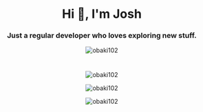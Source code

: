 <h1 align="center">Hi 👋, I'm Josh</h1> 
<h3 align="center">Just a regular developer who loves exploring new stuff.</h3>   
<p align="center"> <img src="https://komarev.com/ghpvc/?username=obaki102&label=Profile%20views&color=0e75b6&style=flat" alt="obaki102" /> </p>         
  
<h1 align="center"></h1>
<p align="center"> 
<img align="center" src="https://github-readme-stats.vercel.app/api/top-langs?username=obaki102&count_private=true&show_icons=true&locale=en&layout=compact" alt="obaki102" />
</p> 
<p align="center"> 
 <img align="center" src="https://github-readme-stats.vercel.app/api?username=obaki102&count_private=true&show_icons=true&locale=en" alt="obaki102"/>
</p>
<p align="center"> 
<img align="center" src="https://github-readme-streak-stats.herokuapp.com/?user=obaki102&count_private=true" alt="obaki102" /> 
</p>
 
